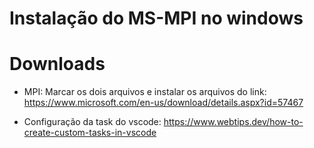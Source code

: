 # Instalação do MS-MPI no windows

# Downloads

- MPI: Marcar os dois arquivos e instalar os arquivos do link: https://www.microsoft.com/en-us/download/details.aspx?id=57467

- Configuração da task do vscode: https://www.webtips.dev/how-to-create-custom-tasks-in-vscode